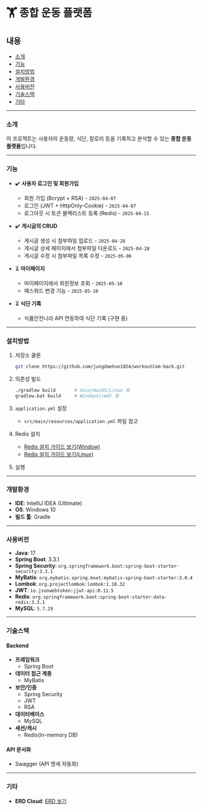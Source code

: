 # 🏋️ 종합 운동 플랫폼

## 내용
- [소개](#소개)
- [기능](#기능)
- [설치방법](#설치방법)
- [개발환경](#개발환경)
- [사용버전](#사용버전)
- [기술스택](#기술스택)
- [기타](#기타)

---

### 소개
이 프로젝트는 사용자의 운동량, 식단, 칼로리 등을 기록하고 분석할 수 있는 **종합 운동 플랫폼**입니다.

---

### 기능

- ✔️ **사용자 로그인 및 회원가입**
    - 회원 가입 (Bcrypt + RSA) - `2025-04-07`
    - 로그인 (JWT + HttpOnly-Cookie) - `2025-04-07`
    - 로그아웃 시 토큰 블랙리스트 등록 (Redis) - `2025-04-15`

- ✔️ **게시글의 CRUD**
    - 게시글 생성 시 첨부파일 업로드 - `2025-04-28`
    - 게시글 상세 페이지에서 첨부파일 다운로드 - `2025-04-28`
    - 게시글 수정 시 첨부파일 목록 수정 - `2025-05-06`

- ⏳ **마이페이지**
    - 마이페이지에서 회원정보 조회 - `2025-05-10`
    - 패스워드 변경 기능 - `2025-05-10`

- ⏳ **식단 기록**
    - 식품안전나라 API 연동하여 식단 기록 (구현 중)

---

### 설치방법

1. 저장소 클론
    ```bash
    git clone https://github.com/jungdaehun1024/workoutCom-back.git
    ```

2. 의존성 빌드
    ```bash
    ./gradlew build       # Unix/macOS/Linux 용  
    gradlew.bat build     # Windows(cmd) 용
    ```

3. `application.yml` 설정
    - `src/main/resources/application.yml` 파일 참고

4. Redis 설치
    - [Redis 설치 가이드 보기(Window)](https://ittrue.tistory.com/318#google_vignette)
    - [Redis 설치 가이드 보기(Linux)](http://chanhan.tistory.com/entry/Linux-Ubuntu%EC%97%90-Redis-%EC%84%A4%EC%B9%98%ED%95%98%EA%B8%B0)

5. 실행

---

### 개발환경

- **IDE**: IntelliJ IDEA (Ultimate)
- **OS**: Windows 10
- **빌드 툴**: Gradle

---

### 사용버전

- **Java**: 17
- **Spring Boot**: 3.3.1
- **Spring Security**: `org.springframework.boot:spring-boot-starter-security:3.3.1`
- **MyBatis**: `org.mybatis.spring.boot:mybatis-spring-boot-starter:3.0.4`
- **Lombok**: `org.projectlombok:lombok:1.18.32`
- **JWT**: `io.jsonwebtoken:jjwt-api:0.11.5`
- **Redis**: `org.springframework.boot:spring-boot-starter-data-redis:3.3.1`
- **MySQL**: `5.7.29`

---

### 기술스택

#### **Backend**  
  - **프레임워크**  
    - Spring Boot  
  - **데이터 접근 계층**  
    - MyBatis
  - **보안/인증**
    - Spring Security
    - JWT
    - RSA
  - **데이터베이스**
    - MySQL
  - **세션/캐시**
    - Redis(In-memory DB)
#### **API 문서화**
  - Swagger (API 명세 자동화)

---

### 기타

- **ERD Cloud**: [ERD 보기](https://www.erdcloud.com/d/5yYvfZ5evYZvaeNHy)

